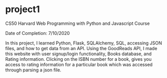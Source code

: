 # project1

CS50 Harvard Web Programming with Python and Javascript Course

Date of Completion: 7/10/2020

In this project, I learned Python, Flask, SQLAlchemy, SQL, accessing JSON files, and how to get data from an API. 
Using the GoodReads API, I made this website with user signup/login functionality, Books database, and Rating information. Clicking on the ISBN number for a book, gives you access to rating information for a particular book which was accessed through parsing a json file. 

